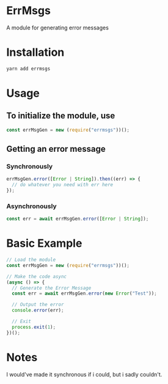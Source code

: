 # ErrMsgs

A module for generating error messages

# Installation

```bash
yarn add errmsgs
```

# Usage

## To initialize the module, use

```js
const errMsgGen = new (require("errmsgs"))();
```

## Getting an error message

### Synchronously

```js
errMsgGen.error([Error | String]).then((err) => {
  // do whatever you need with err here
});
```

### Asynchronously

```js
const err = await errMsgGen.error([Error | String]);
```

# Basic Example

```js
// Load the module
const errMsgGen = new (require("errmsgs"))();

// Make the code async
(async () => {
  // Generate the Error Message
  const err = await errMsgGen.error(new Error("Test"));

  // Output the error
  console.error(err);

  // Exit
  process.exit(1);
})();
```

# Notes

I would've made it synchronous if i could, but i sadly couldn't.
